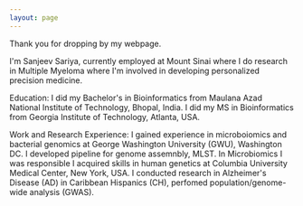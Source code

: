 ```yaml
---
layout: page
---
```


Thank you for dropping by my webpage.

I'm Sanjeev Sariya, currently employed at Mount Sinai where I do research in Multiple Myeloma where I'm involved in developing personalized precision medicine.

Education:
I did my Bachelor's in Bioinformatics from Maulana Azad National Institute of Technology, Bhopal, India. I did my MS in Bioinformatics from Georgia Institute of Technology, Atlanta, USA. 

Work and Research Experience:
I gained experience in microboiomics and bacterial genomics at George Washington University (GWU), Washington DC. I developed pipeline for genome assemnbly, MLST. In Microbiomics I was responsible 
I acquired skills in human genetics at Columbia University Medical Center, New York, USA. I conducted research in Alzheimer's Disease (AD) in Caribbean Hispanics (CH), perfomed population/genome-wide analysis (GWAS).


